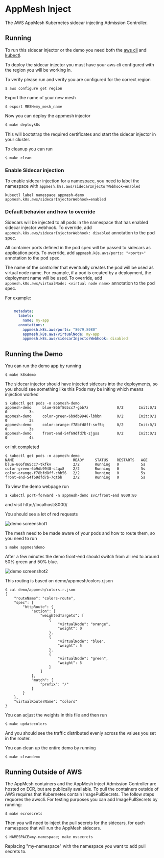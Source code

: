 # AppMesh Inject

The AWS AppMesh Kubernetes sidecar injecting Admission Controller.


## Running
To run this sidecar injector or the demo you need both the [aws cli](https://aws.amazon.com/cli/)
 and [kubectl](https://kubernetes.io/docs/tasks/tools/install-kubectl/).

To deploy the sidecar injector you must have your aws cli configured with the region you will be working in.

To verify please run and verify you are configured for the correct region
```
$ aws configure get region
```
Export the name of your new mesh
```
$ export MESH=my_mesh_name
```
Now you can deploy the appmesh injector

```bash
$ make deployk8s
```

This will bootstrap the required certificates and start the sidecar injector in
your cluster.

To cleanup you can run
```
$ make clean
```

### Enable Sidecar injection

To enable sidecar injection for a namespace, you need to label the namespace with `appmesh.k8s.aws/sidecarInjectorWebhook=enabled`

```
kubectl label namespace appmesh-demo appmesh.k8s.aws/sidecarInjectorWebhook=enabled
```

### Default behavior and how to override

Sidecars will be injected to all pods in the namespace that has enabled sidecar injector webhook. To override, add 
`appmesh.k8s.aws/sidecarInjectorWebhook: disabled` annotation to the pod spec. 

All container ports defined in the pod spec will be passed to sidecars as application ports. To override, add `appmesh.k8s.aws/ports: "<ports>"` 
annotation to the pod spec. 

The name of the controller that eventually creates the pod will be used as virtual node name. For example, if a pod 
is created by a deployment, the deployment name will be used. To override, add `appmesh.k8s.aws/virtualNode: <virtual node name>` 
annotation to the pod spec. 

For example:
```yaml

    metadata:
      labels:
        name: my-app
      annotations:
        appmesh.k8s.aws/ports: "8079,8080"
        appmesh.k8s.aws/virtualNode: my-app
        appmesh.k8s.aws/sidecarInjectorWebhook: disabled
```

## Running the Demo

You can run the demo app by running
```
$ make k8sdemo
```

The sidecar injector should have injected sidecars into the deployments, so you should see something like this
Pods may be initing which means injection worked
```
$ kubectl get pods -n appmesh-demo
appmesh-demo     blue-866f865cc7-gbb7z             0/2       Init:0/1   0          3s
appmesh-demo     color-green-6b9db9948-lbbbn       0/2       Init:0/1   0          3s
appmesh-demo     color-orange-f78bfd8ff-snf5q      0/2       Init:0/1   0          3s
appmesh-demo     front-end-54f69dfd7b-zjgss        0/2       Init:0/1   0          4s
```
or init completed
```
$ kubectl get pods -n appmesh-demo
NAME                           READY     STATUS    RESTARTS   AGE
blue-866f865cc7-tkfkv          2/2       Running   0          5s
color-green-6b9db9948-c4qx8    2/2       Running   0          5s
color-orange-f78bfd8ff-chh56   2/2       Running   0          5s
front-end-54f69dfd7b-7qtbh     2/2       Running   0          5s
```

To view the demo webpage run
```
$ kubectl port-forward -n appmesh-demo svc/front-end 8000:80
```
and visit http://localhost:8000/

You should see a lot of red requests

![demo screenshot1](https://raw.githubusercontent.com/awslabs/aws-app-mesh-inject/master/img/screenshot1.png)

The mesh need to be made aware of your pods and how to route them, so you need to run

```
$ make appmeshdemo
```

After a few minutes the demo front-end should switch from all red to around 50% green and 50% blue.

![demo screenshot2](https://raw.githubusercontent.com/awslabs/aws-app-mesh-inject/master/img/screenshot2.png)

This routing is based on demo/appmesh/colors.r.json
```
$ cat demo/appmesh/colors.r.json
{
    "routeName": "colors-route",
    "spec": {
        "httpRoute": {
            "action": {
                "weightedTargets": [
                    {
                        "virtualNode": "orange",
                        "weight": 0
                    },
                    {
                        "virtualNode": "blue",
                        "weight": 5
                    },
                    {
                        "virtualNode": "green",
                        "weight": 5
                    }
                ]
            },
            "match": {
                "prefix": "/"
            }
        }
    },
    "virtualRouterName": "colors"
}
```

You can adjust the weights in this file and then run
```
$ make updatecolors
```

And you should see the traffic distributed evenly across the values you set in the router.

You can clean up the entire demo by running
```
$ make cleandemo
```


## Running Outside of AWS

The AppMesh containers and the AppMesh Inject Admission Controller are hosted
on ECR, but are publically available.  To pull the containers outside of AWS
requires that Kubernetes contain ImagePullSecrets.
The follow steps requores the awscli.
For testing purposes you can add ImagePullSecrets by running:

```
$ make ecrsecrets
```

Then you will need to inject the pull secrets for the sidecars, for each
namespace that will run the AppMesh sidecars.

```
$ NAMESPACE=my-namespace; make nssecrets
```

Replacing "my-namespace" with the namespace you want to add pull secrets to.
